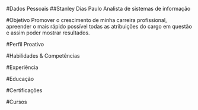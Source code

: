 #Dados Pessoais
##Stanley Dias Paulo
Analista de sistemas de informação

#Objetivo
Promover o crescimento de minha carreira profissional, apreender o mais rápido possível todas as atribuições do cargo em questão e assim poder mostrar resultados.

#Perfil
Proativo

#Habilidades & Competências

#Experiência

#Educação

#Certificações

#Cursos